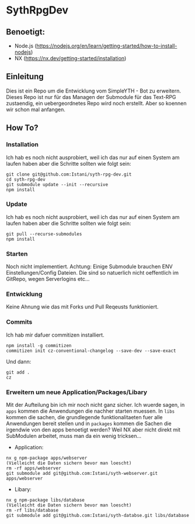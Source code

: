 # SythRpgDev

## Benoetigt:
- Node.js (https://nodejs.org/en/learn/getting-started/how-to-install-nodejs)
- NX (https://nx.dev/getting-started/installation)

## Einleitung
Dies ist ein Repo um die Entwicklung vom SimpleYTH - Bot zu erweitern.
Dieses Repo ist nur für das Managen der Submodule für das Text-RPG zustaendig, ein uebergeordnetes Repo wird noch erstellt.
Aber so koennen wir schon mal anfangen.

## How To?
### Installation
Ich hab es noch nicht ausprobiert, weil ich das nur auf einen System am laufen haben aber die Schritte sollten wie folgt sein:
```
git clone git@github.com:Istani/syth-rpg-dev.git
cd syth-rpg-dev
git submodule update --init --recursive
npm install
```

### Update
Ich hab es noch nicht ausprobiert, weil ich das nur auf einen System am laufen haben aber die Schritte sollten wie folgt sein:
```
git pull --recurse-submodules
npm install
```

### Starten
Noch nicht implementiert.
Achtung: 
Einige Submodule brauchen ENV Einstellungen/Config Dateien.
Die sind so natuerlich nicht oeffentlich im GitRepo, wegen Serverlogins etc...

### Entwicklung
Keine Ahnung wie das mit Forks und Pull Reqeusts funktioniert.

### Commits
Ich hab mir dafuer commitizen installiert.
``` (Ich glaube den zweiten Schritt muss man je Repo machen)
npm install -g commitizen
commitizen init cz-conventional-changelog --save-dev --save-exact 
```


Und dann:
```
git add .
cz
```

### Erweitern um neue Application/Packages/Libary
Mit der Aufteilung bin ich mir noch nicht ganz sicher. Ich wuerde sagen, in `apps` kommen die Anwendungen die nachher starten muessen. In `libs` kommen die sachen, die grundlegende funktionalitaeten fuer alle Anwendungen bereit stellen und in `packages` kommen die Sachen die irgendwie von den apps benoetigt werden?
Weil NX aber nicht direkt mit SubModulen arbeitet, muss man da ein wenig tricksen...

- Application:
```
nx g npm-package apps/webserver
(Vielleicht die Daten sichern bevor man loescht)
rm -rf apps/webserver
git submodule add git@github.com:Istani/syth-webserver.git apps/webserver
```

- Libary:
```
nx g npm-package libs/database
(Vielleicht die Daten sichern bevor man loescht)
rm -rf libs/database
git submodule add git@github.com:Istani/syth-databse.git libs/database
```